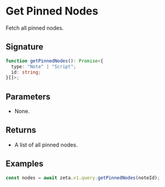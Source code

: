 # Get Pinned Nodes

Fetch all pinned nodes.

## Signature

```TypeScript
function getPinnedNodes(): Promise<{
  type: "Note" | "Script";
  id: string;
}[]>;
```

## Parameters

- None.

## Returns

- A list of all pinned nodes.

## Examples

```TypeScript
const nodes = await zeta.v1.query.getPinnedNodes(noteId);
```
